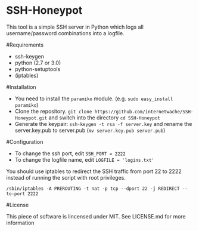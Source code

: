 SSH-Honeypot
==============

This tool is a simple SSH server in Python which logs all username/password combinations into a logfile.

#Requirements

* ssh-keygen
* python (2.7 or 3.0)
* python-setuptools
* (iptables)

#Installation

* You need to install the ```paramiko``` module. (e.g. ```sudo easy_install paramiko```)
* Clone the repository. ```git clone https://github.com/internetwache/SSH-Honeypot.git``` and switch into the directory ```cd SSH-Honeypot```
* Generate the keypair: ```ssh-keygen -t rsa -f server.key``` and rename the server.key.pub to server.pub (```mv server.key.pub server.pub```)

#Configuration

* To change the ssh port, edit ```SSH_PORT = 2222```
* To change the logfile name, edit ```LOGFILE = 'logins.txt'```

You should use iptables to redirect the SSH traffic from port 22 to 2222 instead of running the script with root privileges. 

```/sbin/iptables -A PREROUTING -t nat -p tcp --dport 22 -j REDIRECT --to-port 2222```

#License

This piece of software is lincensed under MIT. See LICENSE.md for more information